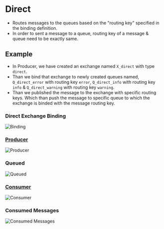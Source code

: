 # Direct

- Routes messages to the queues based on the "routing key" specified in the binding definition.
- In order to sent a message to a queue, routing key of a message & queue need to be exactly same.

## Example

- In Producer, we have created an exchange named `X_direct` with type `direct`.
- Than we bind that exchange to newly created queues named, `Q_direct_error` with routing key `error`, `Q_direct_info` with routing key `info` & `Q_direct_warning` with routing key `warning`.
- Than we published the message to the exchange with specific routing keys. Which than push the message to specific queue to which the exchange is binded with the message routing key.

### Direct Exchange Binding

![Binding](https://github.com/prateeksib/rabbitmq-learning/blob/main/images/direct-exchange.png)

### [Producer](https://github.com/prateeksib/rabbitmq-learning/blob/main/exchanges/direct/producer/producer.go)

![Producer](https://github.com/prateeksib/rabbitmq-learning/blob/main/images/direct-producer.png)

### Queued

![Queued](https://github.com/prateeksib/rabbitmq-learning/blob/main/images/direct-queued-msg.png)

### [Consumer](https://github.com/prateeksib/rabbitmq-learning/blob/main/exchanges/direct/consumer/consumer.go)

![Consumer](https://github.com/prateeksib/rabbitmq-learning/blob/main/images/direct-consumer.png)

### Consumed Messages

![Consumed Messages](https://github.com/prateeksib/rabbitmq-learning/blob/main/images/direct-consumed-msg.png)
